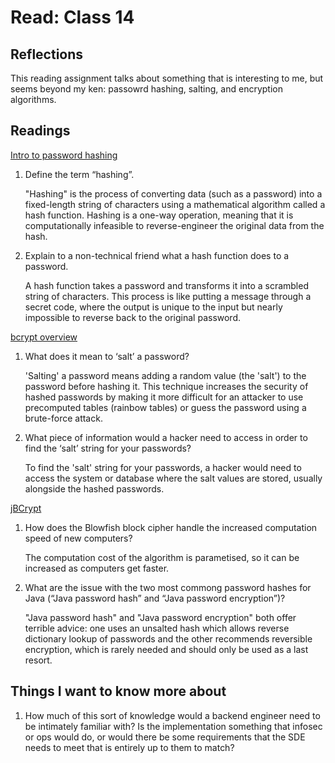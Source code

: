 # Read: Class 14

## Reflections

This reading assignment talks about something that is interesting to me, but seems beyond my ken: passowrd hashing, salting, and encryption algorithms.

## Readings

[Intro to password hashing](https://auth0.com/blog/hashing-passwords-one-way-road-to-security/)

1. Define the term “hashing”.

    "Hashing" is the process of converting data (such as a password) into a fixed-length string of characters using a mathematical algorithm called a hash function. Hashing is a one-way operation, meaning that it is computationally infeasible to reverse-engineer the original data from the hash.

2. Explain to a non-technical friend what a hash function does to a password.

   A hash function takes a password and transforms it into a scrambled string of characters. This process is like putting a message through a secret code, where the output is unique to the input but nearly impossible to reverse back to the original password.

[bcrypt overview](https://danboterhoven.medium.com/why-you-should-use-bcrypt-to-hash-passwords-af330100b861)

1. What does it mean to ‘salt’ a password?

    'Salting' a password means adding a random value (the 'salt') to the password before hashing it. This technique increases the security of hashed passwords by making it more difficult for an attacker to use precomputed tables (rainbow tables) or guess the password using a brute-force attack.

2. What piece of information would a hacker need to access in order to find the ‘salt’ string for your passwords?

    To find the 'salt' string for your passwords, a hacker would need to access the system or database where the salt values are stored, usually alongside the hashed passwords.

[jBCrypt](https://www.mindrot.org/projects/jBCrypt/)

1. How does the Blowfish block cipher handle the increased computation speed of new computers?

    The computation cost of the algorithm is parametised, so it can be increased as computers get faster.

2. What are the issue with the two most commong password hashes for Java (“Java password hash” and “Java password encryption”)?

     "Java password hash" and "Java password encryption" both offer terrible advice: one uses an unsalted hash which allows reverse dictionary lookup of passwords and the other recommends reversible encryption, which is rarely needed and should only be used as a last resort.

## Things I want to know more about

1. How much of this sort of knowledge would a backend engineer need to be intimately familiar with? Is the implementation something that infosec or ops would do, or would there be some requirements that the SDE needs to meet that is entirely up to them to match?
